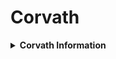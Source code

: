 # Corvath
<details>
<summary><strong>Corvath Information</strong></summary>
The Corvath are descendants of Earth crows, having evolved unique adaptations and a complex society in Arathia. Standing at an average height of 5 feet, they are larger and more imposing than the Quarriel. Anatomically, they have converged on a similar body plan to the Quarriel, with winged arms ending in a thumb and single-digit hand. The Corvath are notorious for their pathological compulsion to steal, often hoarding valuable items and technology in their nests. This behavior creates significant conflict with other races, particularly the Quarriel.

***

**Appearance:**

* **Size:** The Corvath are approximately 5 feet tall, making them significantly larger than their Earth-bound ancestors.
* **Build:** They have a robust and well-muscled build, with strong, sturdy legs adapted for both perching and walking.
* **Feathers:** Covered in sleek, black feathers with an iridescent sheen. Their feathers are not only for flight but also provide insulation and some protection against minor physical damage.
* **Wings and Hands:** Their wings are unique, having evolved into wing-hands with a thumb and a single digit hand. This adaptation allows them to manipulate objects with precision and dexterity, similar to human hands.
* **Eyes:** Large, intelligent eyes that reflect their high level of cognitive function. Their keen eyesight allows them to spot potential threats and opportunities from great distances.
* **Beak:** Strong and stout, their beaks are capable of breaking into tough objects and are often used in combination with their wing-hands for various tasks.

***

**Behavior and Abilities:**

* **Intelligent and Cunning:** The Corvath are known for their high intelligence and cunning nature. They excel in problem-solving, strategizing, and manipulating their environment to their advantage.
* **Pathological Theft:** One of their most distinctive behaviors is their tendency to steal items from other species. They hoard these stolen items in their nests, often repurposing them for their own use.
* **Oral History:** The Corvath have a rich oral tradition, passing down detailed stories and historical accounts through generations. Their oldest saying, "humans are scum," has been repeated for over 15 million years, though its original meaning has been lost to time.
* **Advanced Tool Use:** Although they do not create technology themselves, they are experts at using stolen items. Their nests are often lined with valuable and functional objects taken from other species.
* **Social Structure:** They have complex social structures and hierarchies, often based on intelligence and the ability to acquire valuable items.

***

**Abilities in Combat:**

* **Healing:** Can remove poison, illness, paralysis, and other ailments from themselves and allies.
* **Status Ailments:** Inflict poison, disease, weakness, and blinding effects on enemies. They can also knock out or disorient opponents.
* **Traps:** Utilize a variety of traps, including pitfalls and bait that inflicts impairments on monsters. They are adept at setting up ambushes and defensive perimeters.
* **Buffs:** Provide buffs to allies, increasing their damage output, evasion, healing effectiveness, and weapon sharpness.

***

**Habitat:**

* **Forest Regions:** The Corvath predominantly inhabit dense forests where their black feathers provide camouflage among the shadows. Their nests are often located high in the trees, away from potential ground-based threats.
* **Nests:** Their nests are elaborate structures filled with stolen items. These nests serve as both homes and status symbols within their communities.

***

**Interaction with Other Species:**

* **Tension with Other Species:** The Corvath's tendency to steal creates tension with other species, particularly the Quarriel and the Ferloth. Their unwillingness to return stolen items often leads to conflicts.
* **Diplomatic Goals:** The player's goal is to diplomatically engage with the Corvath to recover stolen items and forge alliances. Successful diplomacy can lead to the Corvath providing support in battles and access to unique resources.

***

**Role in the Ecosystem:**

* **Predators and Scavengers:** The Corvath are both predators and scavengers, maintaining a balance in the forest ecosystem by controlling the population of smaller creatures and cleaning up carrion.
* **Cultural Influence:** Their oral histories and cultural practices influence the behavior and strategies of other species in the forest.

***

**Evolutionary History:**

The Corvath evolved from the common crows of Earth, scientifically known as Corvus. Over the course of 15 million years on Arathia, these crows underwent significant evolutionary changes to adapt to their new environment. Natural selection favored those with larger size and enhanced intelligence, allowing them to navigate the dense forests and complex ecosystems of Arathia. The development of wing-hands was a pivotal adaptation, providing the Corvath with the ability to manipulate objects and use tools, which gave them a significant advantage in survival and social interaction. Their pathological theft behavior likely originated as a survival strategy, ensuring access to valuable resources. Over time, this behavior became ingrained in their culture, shaping their interactions with other species and their role in the ecosystem. The Corvath's rich oral tradition emerged as a means of preserving and transmitting knowledge across generations, solidifying their identity and ensuring the continuity of their complex social structures.

***

**Support Role:**

* **Distraction:** The Corvath can act as a distraction, drawing the monster's attention away from the player and creating opportunities for strategic attacks.
* **Buffing:** Using stolen items, the Corvath can provide buffs to the player, enhancing their abilities during combat.
  * Examples: Temporary increases in damage output, improved evasion, or enhanced healing effects.
* **Item-Based Damage:** The Corvath utilize stolen items to deal damage to monsters, using them creatively and effectively in battle.
  * Examples: Using lost technology to create energy bursts, setting traps, or deploying items that inflict status ailments on monsters.

***

**Taxonomic Tree for the Corvath**

* **Kingdom:** Animalia
  * **Diagnostic Feature:** Multicellular, eukaryotic organisms
  * **Additional Feature:** Heterotrophic, primarily through ingestion
* **Phylum:** Chordata
  * **Diagnostic Feature:** Possesses a notochord at some stage of development
  * **Additional Feature:** Dorsal nerve cord, pharyngeal slits, and post-anal tail
* **Class:** Aves
  * **Diagnostic Feature:** Feathers, beak without teeth, and laying hard-shelled eggs
  * **Additional Feature:** High metabolic rate, lightweight but strong skeleton
* **Order:** Passeriformes
  * **Diagnostic Feature:** Perching birds, anisodactyl feet arrangement
  * **Additional Feature:** Songbirds with a complex vocal organ
* **Family:** Corvidae
  * **Diagnostic Feature:** Intelligent birds with strong, stout bills
  * **Additional Feature:** Known for problem-solving abilities and complex social structures
* **Genus:** Corvathus
  * **Diagnostic Feature:** Large, intelligent birds with wing hands adapted for manipulation and tool use
  * **Additional Feature:** Highly adaptable and capable of complex social interactions
* **Species:** Corvathus sapiens
  * **Common Name:** Corvath
  * **Size:** Approximately 5 feet tall
  * **Habitat:** Forest regions
  * **Behavior:** Pathological theft, advanced use of stolen technology, long detailed oral history
  * **Abilities:** Skilled in using traps, status ailments, and buffs during encounters
</details>
